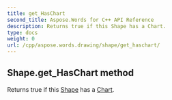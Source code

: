 ```yaml
---
title: get_HasChart
second_title: Aspose.Words for C++ API Reference
description: Returns true if this Shape has a Chart. 
type: docs
weight: 0
url: /cpp/aspose.words.drawing/shape/get_haschart/
---
```

## Shape.get_HasChart method


Returns true if this [Shape](./) has a [Chart](./get_chart/).

